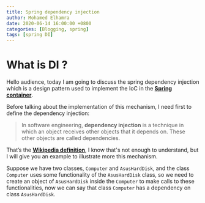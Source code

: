 ```yaml
---
title: Spring dependency injection
author: Mohamed Elhamra
date: 2020-06-14 16:00:00 +0800
categories: [Blogging, spring]
tags: [spring DI]
---
```



# What is DI ?

Hello audience, today I am going to discuss the spring dependency injection which is a design pattern used to implement the IoC in the [**Spring container**](https://www.mohamed-elhamra.me/posts/ioc-container-in-spring-framework/).<br />

Before talking about the implementation of this mechanism, I need first to define the dependency injection:<br />

> In software engineering, **dependency injection** is a technique in which an object receives other objects that it depends on. These other objects are called dependencies.<br />

That’s the [**Wikipedia definition**](https://en.wikipedia.org/wiki/Dependency_injection), I know that's not enough to understand, 
but I will give you an example to illustrate more this mechanism.

Suppose we have two classes, `Computer` and `AsusHardDisk`, and the class `Computer` uses some functionality of the `AsusHardDisk` class, so we need to create an object of `AsusHardDisk` inside the `Computer` to make calls to these functionalities, now we can say that class `Computer` has a dependency on class `AsusHardDisk`.


